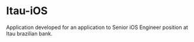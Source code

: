 # Itau-iOS
Application developed for an application to Senior iOS Engineer position at Itau brazilian bank.

